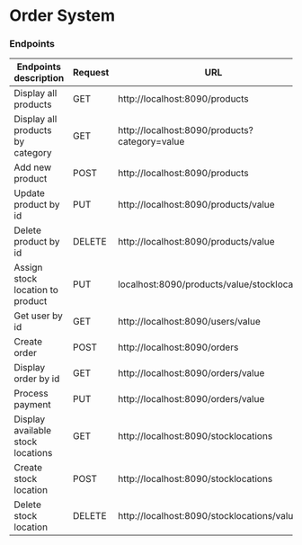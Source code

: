 # Order System


### Endpoints

| Endpoints description             | Request | URL                                           | Example value |
|-----------------------------------|---------|-----------------------------------------------|---------------|
| Display all products              | GET     | http://localhost:8090/products                | -             |
| Display all products by category  | GET     | http://localhost:8090/products?category=value | cooking       |
| Add new product                   | POST    | http://localhost:8090/products                | -             |
| Update product by id              | PUT     | http://localhost:8090/products/value          | 1001          |
| Delete product by id              | DELETE  | http://localhost:8090/products/value          | 1001          |
| Assign stock location to product  | PUT     | localhost:8090/products/value/stocklocation   | 1001          |
| Get user by id                    | GET     | http://localhost:8090/users/value             | 1001          |
| Create order                      | POST    | http://localhost:8090/orders                  |               |
| Display order by id               | GET     | http://localhost:8090/orders/value            | 1             |
| Process payment                   | PUT     | http://localhost:8090/orders/value            | 1             |
| Display available stock locations | GET     | http://localhost:8090/stocklocations          |               |
| Create stock location             | POST    | http://localhost:8090/stocklocations          |               |
| Delete stock location             | DELETE  | http://localhost:8090/stocklocations/value    | 1001          |



